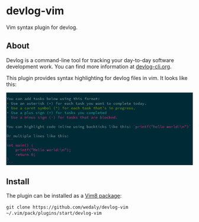 # devlog-vim
Vim syntax plugin for devlog.

## About

Devlog is a command-line tool for tracking your day-to-day software development work.  You can find more information at [devlog-cli.org](https://devlog-cli.org).

This plugin provides syntax highlighting for devlog files in vim.  It looks like this:

![Screenshot of devlog syntax highlighting in vim](screenshot.png)


## Install

The plugin can be installed as a [Vim8 package](https://vimhelp.org/repeat.txt.html#packages):

```
git clone https://github.com/wedaly/devlog-vim ~/.vim/pack/plugins/start/devlog-vim
```
